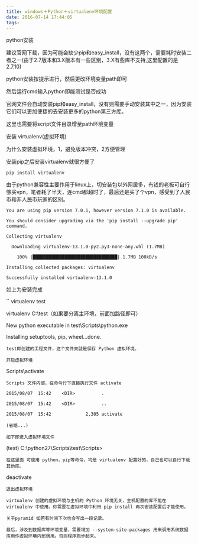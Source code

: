 ```yaml
---
title: windows＋Python＋virtualenv环境配置
date: 2016-07-14 17:44:05
tags:
---
```


python安装

建议官网下载，因为可能会缺少pip和easy_install，没有这两个，需要耗时安装二者之一(由于2.7版本和3.X版本有一些区别，3.X有些库不支持,这里配置的是2.7.10)

python安装按提示进行，然后更改环境变量path即可

然后运行cmd输入python即能测试是否成功

官网文件会自动安装pip和easy_install，没有则需要手动安装其中之一，因为安装它们可以更加便捷的去安装更多的python第三方库。

这里也需要将script文件目录增至path环境变量

安装 virtualenv(虚拟环境)

为什么安装虚拟环境，1，避免版本冲突，2方便管理

安装pip之后安装virtualenv就很方便了

```
pip install virtualenv
```

由于python兼容性主要作用于linux上，切安装包以外网居多，有钱的老板可自行够买vpn，笔者耗了半天，连cmd都超时了，最后还是买了个vpn，感受到了人民币和非人民币玩家的区别。
```
You are using pip version 7.0.1, however version 7.1.0 is available.

You should consider upgrading via the 'pip install --upgrade pip' command.

Collecting virtualenv

  Downloading virtualenv-13.1.0-py2.py3-none-any.whl (1.7MB)

    100% |████████████████████████████████| 1.7MB 100kB/s

Installing collected packages: virtualenv

Successfully installed virtualenv-13.1.0

```
如上为安装完成

``
virtualenv test

virtualenv C:\test（如果要分离主环境，前面加路径即可）

New python executable in test\Scripts\python.exe

Installing setuptools, pip, wheel...done.
```
test即创建的工程文件，这个文件夹就是保存 Python 虚拟环境。

开启虚拟环境
```
Scripts\activate
```
Scripts 文件内部，在命令行下直接执行文件 activate

2015/08/07  15:42    <DIR>          .

2015/08/07  15:42    <DIR>          ..

2015/08/07  15:42             2,305 activate

(省略...)

如下即进入虚拟环境文件
```
(test) C:\python27\Scripts\test\Scripts>
```
在这里面 可使用 python，pip等命令，均是 virtualenv 配置好的，自己也可以自行下载其他库。
```
deactivate 
```
退出虚拟环境

virtualenv 创建的虚拟环境与主机的 Python 环境无关，主机配置的库不能在 virtualenv 中使用。你需要在虚拟环境中利用 pip install 再次安装配置后才能使用。

关于pyramid 如若有时间下次也会写出一段记录。

最后，涉及到数据库等环境变量，需要增加 --system-site-packages 用来调用系统数据库用作虚拟环境内部调用。否则程序跑步起来。
